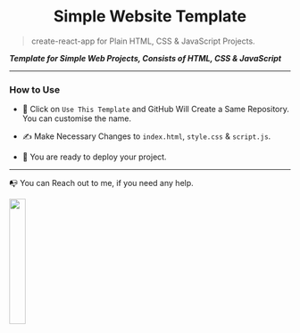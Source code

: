 <h1 align="center">Simple Website Template</h1>

> create-react-app for Plain HTML, CSS & JavaScript Projects.

<b><i>Template for Simple Web Projects, Consists of HTML, CSS & JavaScript</i></b>

---

### How to Use

- 🔆 Click on `Use This Template` and GitHub Will Create a Same Repository. You can customise the name.

- ✍️ Make Necessary Changes to `index.html`, `style.css` & `script.js`.

- 🚀 You are ready to deploy your project.

---

📭 You can Reach out to me, if you need any help.

<a href="https://twitter.com/intent/follow?screen_name=Siddhant_k_code"><img src="https://img.shields.io/badge/Siddhant_k_code-%231DA1F2.svg?style=for-the-badge&logo=Twitter&logoColor=white" width="24%"></a>
